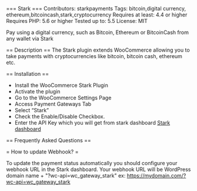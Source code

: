 === Stark ===
Contributors: starkpayments
Tags: bitcoin,digital currency, ethereum,bitcoincash,stark,cryptocurrency
Requires at least: 4.4 or higher
Requires PHP: 5.6 or higher
Tested up to: 5.5
License: MIT

Pay using a digital currency, such as Bitcoin, Ethereum or BitcoinCash from any wallet via Stark

== Description ==
The Stark plugin extends WooCommerce allowing you to take payments with cryptocurrencies like bitcoin, bitcoin cash, ethereum etc.

== Installation ==
* Install the WooCommerce Stark Plugin
* Activate the plugin
* Go to the WooCommerce Settings Page
* Access Payment Gateways Tab
* Select “Stark”
* Check the Enable/Disable Checkbox.
* Enter the API Key which you will get from stark dashboard [Stark dashboard](https://dashboard.starkpayments.net)

== Frequently Asked Questions ==

= How to update Webhook? = 

To update the payment status automatically you should configure your webhook URL in the Stark dashboard. Your webhook URL will be WordPress domain name + \"?wc-api=wc_gateway_stark\"
ex: https://mydomain.com/?wc-api=wc_gateway_stark